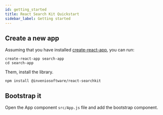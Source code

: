 ```yaml
---
id: getting_started
title: React Search Kit Quickstart
sidebar_label: Getting started
---
```



## Create a new app

Assuming that you have installed [create-react-app](https://github.com/facebook/create-react-app), you can run:

```console
create-react-app search-app
cd search-app
```

Them, install the library.

```console
npm install @inveniosoftware/react-searchkit
```

## Bootstrap it

Open the App component `src/App.js` file and add the bootstrap component.
